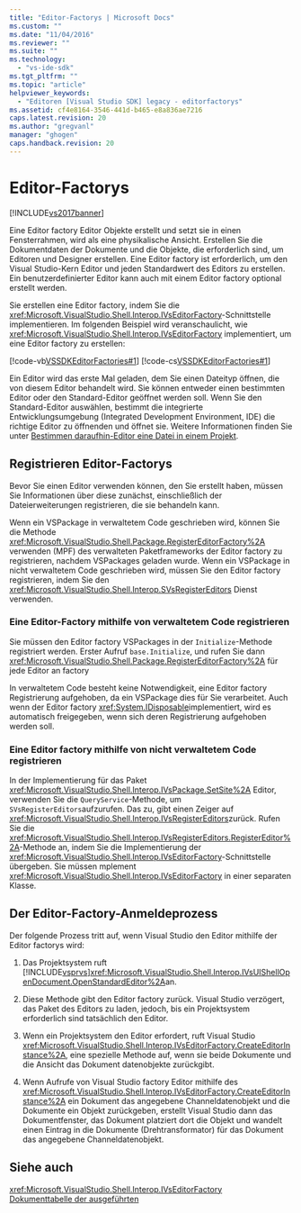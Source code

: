 ```yaml
---
title: "Editor-Factorys | Microsoft Docs"
ms.custom: ""
ms.date: "11/04/2016"
ms.reviewer: ""
ms.suite: ""
ms.technology: 
  - "vs-ide-sdk"
ms.tgt_pltfrm: ""
ms.topic: "article"
helpviewer_keywords: 
  - "Editoren [Visual Studio SDK] legacy - editorfactorys"
ms.assetid: cf4e8164-3546-441d-b465-e8a836ae7216
caps.latest.revision: 20
ms.author: "gregvanl"
manager: "ghogen"
caps.handback.revision: 20
---
```

# Editor-Factorys
[!INCLUDE[vs2017banner](../code-quality/includes/vs2017banner.md)]

Eine Editor factory Editor Objekte erstellt und setzt sie in einen Fensterrahmen, wird als eine physikalische Ansicht.  Erstellen Sie die Dokumentdaten der Dokumente und die Objekte, die erforderlich sind, um Editoren und Designer erstellen.  Eine Editor factory ist erforderlich, um den Visual Studio\-Kern Editor und jeden Standardwert des Editors zu erstellen.  Ein benutzerdefinierter Editor kann auch mit einem Editor factory optional erstellt werden.  
  
 Sie erstellen eine Editor factory, indem Sie die <xref:Microsoft.VisualStudio.Shell.Interop.IVsEditorFactory>\-Schnittstelle implementieren.  Im folgenden Beispiel wird veranschaulicht, wie <xref:Microsoft.VisualStudio.Shell.Interop.IVsEditorFactory> implementiert, um eine Editor factory zu erstellen:  
  
 [!code-vb[VSSDKEditorFactories#1](../extensibility/codesnippet/VisualBasic/editor-factories_1.vb)]
 [!code-cs[VSSDKEditorFactories#1](../extensibility/codesnippet/CSharp/editor-factories_1.cs)]  
  
 Ein Editor wird das erste Mal geladen, dem Sie einen Dateityp öffnen, die von diesem Editor behandelt wird.  Sie können entweder einen bestimmten Editor oder den Standard\-Editor geöffnet werden soll.  Wenn Sie den Standard\-Editor auswählen, bestimmt die integrierte Entwicklungsumgebung \(Integrated Development Environment, IDE\) die richtige Editor zu öffnenden und öffnet sie.  Weitere Informationen finden Sie unter [Bestimmen daraufhin\-Editor eine Datei in einem Projekt](../extensibility/internals/determining-which-editor-opens-a-file-in-a-project.md).  
  
## Registrieren Editor\-Factorys  
 Bevor Sie einen Editor verwenden können, den Sie erstellt haben, müssen Sie Informationen über diese zunächst, einschließlich der Dateierweiterungen registrieren, die sie behandeln kann.  
  
 Wenn ein VSPackage in verwaltetem Code geschrieben wird, können Sie die Methode <xref:Microsoft.VisualStudio.Shell.Package.RegisterEditorFactory%2A> verwenden \(MPF\) des verwalteten Paketframeworks der Editor factory zu registrieren, nachdem VSPackages geladen wurde.  Wenn ein VSPackage in nicht verwaltetem Code geschrieben wird, müssen Sie den Editor factory registrieren, indem Sie den <xref:Microsoft.VisualStudio.Shell.Interop.SVsRegisterEditors> Dienst verwenden.  
  
### Eine Editor\-Factory mithilfe von verwaltetem Code registrieren  
 Sie müssen den Editor factory VSPackages in der `Initialize`\-Methode registriert werden.  Erster Aufruf `base.Initialize`, und rufen Sie dann <xref:Microsoft.VisualStudio.Shell.Package.RegisterEditorFactory%2A> für jede Editor an factory  
  
 In verwaltetem Code besteht keine Notwendigkeit, eine Editor factory Registrierung aufgehoben, da ein VSPackage dies für Sie verarbeitet.  Auch wenn der Editor factory <xref:System.IDisposable>implementiert, wird es automatisch freigegeben, wenn sich deren Registrierung aufgehoben werden soll.  
  
### Eine Editor factory mithilfe von nicht verwaltetem Code registrieren  
 In der Implementierung für das Paket <xref:Microsoft.VisualStudio.Shell.Interop.IVsPackage.SetSite%2A> Editor, verwenden Sie die `QueryService`\-Methode, um `SVsRegisterEditors`aufzurufen.  Das zu, gibt einen Zeiger auf <xref:Microsoft.VisualStudio.Shell.Interop.IVsRegisterEditors>zurück.  Rufen Sie die <xref:Microsoft.VisualStudio.Shell.Interop.IVsRegisterEditors.RegisterEditor%2A>\-Methode an, indem Sie die Implementierung der <xref:Microsoft.VisualStudio.Shell.Interop.IVsEditorFactory>\-Schnittstelle übergeben.  Sie müssen mplement <xref:Microsoft.VisualStudio.Shell.Interop.IVsEditorFactory> in einer separaten Klasse.  
  
## Der Editor\-Factory\-Anmeldeprozess  
 Der folgende Prozess tritt auf, wenn Visual Studio den Editor mithilfe der Editor factorys wird:  
  
1.  Das Projektsystem ruft [!INCLUDE[vsprvs](../code-quality/includes/vsprvs_md.md)]<xref:Microsoft.VisualStudio.Shell.Interop.IVsUIShellOpenDocument.OpenStandardEditor%2A>an.  
  
2.  Diese Methode gibt den Editor factory zurück.  Visual Studio verzögert, das Paket des Editors zu laden, jedoch, bis ein Projektsystem erforderlich sind tatsächlich den Editor.  
  
3.  Wenn ein Projektsystem den Editor erfordert, ruft Visual Studio <xref:Microsoft.VisualStudio.Shell.Interop.IVsEditorFactory.CreateEditorInstance%2A>, eine spezielle Methode auf, wenn sie beide Dokumente und die Ansicht das Dokument datenobjekte zurückgibt.  
  
4.  Wenn Aufrufe von Visual Studio factory Editor mithilfe des <xref:Microsoft.VisualStudio.Shell.Interop.IVsEditorFactory.CreateEditorInstance%2A> ein Dokument das angegebene Channeldatenobjekt und die Dokumente ein Objekt zurückgeben, erstellt Visual Studio dann das Dokumentfenster, das Dokument platziert dort die Objekt und wandelt einen Eintrag in die Dokumente \(Drehtransformator\) für das Dokument das angegebene Channeldatenobjekt.  
  
## Siehe auch  
 <xref:Microsoft.VisualStudio.Shell.Interop.IVsEditorFactory>   
 [Dokumenttabelle der ausgeführten](../extensibility/internals/running-document-table.md)
